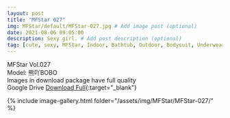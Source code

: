 ```yaml
---
layout: post
title: "MFStar 027"
img: MFStar/default/MFStar-027.jpg # Add image post (optional)
date: 2021-08-06 09:05:00
description: Sexy girl. # Add post description (optional)
tag: [cute, sexy, MFStar, Indoor, Bathtub, Outdoor, Bodysuit, Underwear, Cosplay, Big Tits, Tattoo, CHINAGIRLS]
---
```

MFStar Vol.027  
Model: 熊吖BOBO  
Images in download package have full quality                    
Google Drive [Download Full](http://gestyy.com/eoG9YG){:target="_blank"}

{% include image-gallery.html folder="/assets/img/MFStar/MFStar-027/" %}
